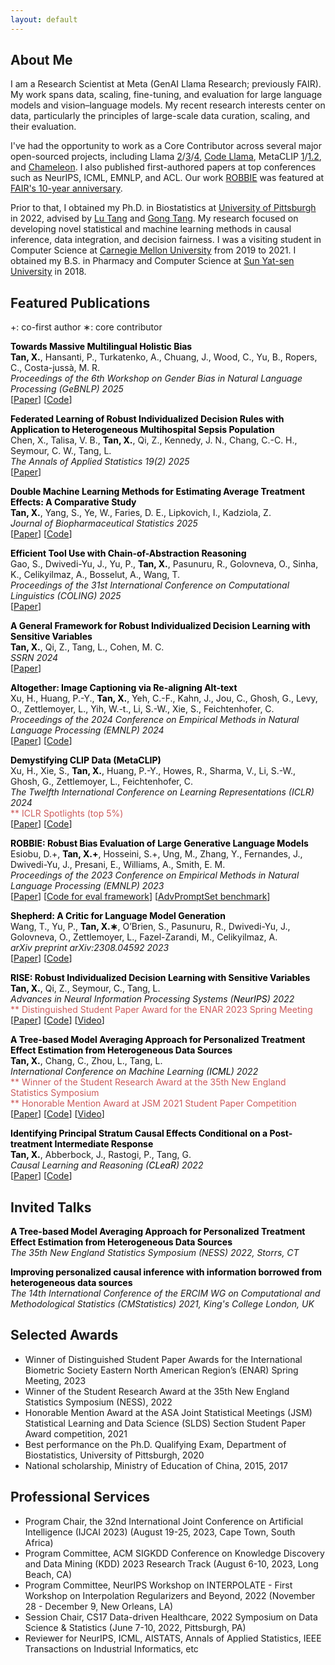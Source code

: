 ```yaml
---
layout: default
---
```

## About Me
I am a Research Scientist at Meta (GenAI Llama Research; previously FAIR). My work spans data, scaling, fine-tuning, and evaluation for large language models and vision–language models. My recent research interests center on data, particularly the principles of large-scale data curation, scaling, and their evaluation.

I've had the opportunity to work as a Core Contributor across several major open-sourced projects, including Llama [2](https://arxiv.org/pdf/2307.09288)/[3](https://arxiv.org/pdf/2407.21783)/[4](https://ai.meta.com/blog/llama-4-multimodal-intelligence/), [Code Llama](https://arxiv.org/pdf/2308.12950), MetaCLIP [1](https://arxiv.org/pdf/2309.16671)/[1.2](https://arxiv.org/pdf/2410.17251), and [Chameleon](https://arxiv.org/pdf/2405.09818). I also published first-authored papers at top conferences such as NeurIPS, ICML, EMNLP, and ACL. Our work [ROBBIE](https://arxiv.org/pdf/2311.18140) was featured at [FAIR's 10-year anniversary](https://ai.meta.com/blog/fair-progress-and-learnings-across-socially-responsible-ai-research/).

Prior to that, I obtained my Ph.D. in Biostatistics at [University of Pittsburgh](https://publichealth.pitt.edu/biostatistics) in 2022, advised by [Lu Tang](https://publichealth.pitt.edu/home/directory/lu-tang) and [Gong Tang](https://publichealth.pitt.edu/home/directory/gong-tang). My research focused on developing novel statistical and machine learning methods in causal inference, data integration, and decision fairness. I was a visiting student in Computer Science at [Carnegie Mellon University](https://www.cs.cmu.edu/) from 2019 to 2021. I obtained my B.S. in Pharmacy and Computer Science at [Sun Yat-sen University](https://www.sysu.edu.cn/sysuen/) in 2018. 

<!-- My research interest lies in developing novel statistical and machine learning methods in <font color='#000000'>causal inference</font>, <font color='#000000'>data integration</font>, and <font color='#000000'>decision fairness</font>. -->
<!-- <strong>data integration</strong>, and <strong>decision fairness</strong>.  -->

<!-- I had been a Graduate student researcher at [NRG Oncology](https://www.nrgoncology.org/) during my PhD. I interned at [Eli Lilly and Company](https://www.lilly.com/) in summer 2021 working with [Shu Yang](https://shuyang.wordpress.ncsu.edu/) and [Ilya Lipkovich](https://scholar.google.com/citations?user=m4bEhasAAAAJ&hl=en). I also worked with [Timothy Girard](https://ccm.pitt.edu/?q=content/girard-timothy) at Department of Critical Care Medicine, University of Pittsburgh.  -->

<!-- I enjoy volunteering. As well as being am a weekly cat care volunteer at [Humane Animal Rescue](https://www.humaneanimalrescue.org/), I was a pro-bono consultant at [Fourth River Solutions](http://www.fourthriversolutions.org/) for local businesses in Pittsburgh. I worked as a data science project reviewer in a global team at [DataKind](https://www.datakind.org/) to help identify impactful and innovative proposals that will help spur inclusive growth during the pandemic in summer 2020. -->


<!-- ## Education
<div align="left">
        <strong> University of Southern California, CA, USA (Aug 2015 - Dec 2018) </strong>
          <a href="https://www.usc.edu/" target="_blank" rel="external">
            <img border="0" src="usc_logo.jpg" align="right" width="70" height="70">
          </a> 
        <ul>
        <li>
          Doctor of Philosophy (Ph.D), Electrical Engineering</li>
        <li>
          Advisor: Prof. Ram Nevatia</li>
      </ul>      
      </div>

<div align="left">
        <strong> Tsinghua University, Beijing, China (Aug 2011 - Jun 2015) </strong>
          <a href="http://www.tsinghua.edu.cn/publish/newthuen/" target="_blank" rel="external">
            <img border="0" src="Tsinghua_Logo.png" align="right" width="70" height="70">
          </a> 
        <ul>
        <li>
          Bachelor of Engineering (B.E), Microelectronics</li>
        <li>
          Graduated with Excellent Thesis Award</li>
      </ul>      
      </div> -->


## Featured Publications
+: co-first author
∗: core contributor

<tr>
<td width="100%">
<p>
    <b><font color='#000000'>Towards Massive Multilingual Holistic Bias</font></b><br>
    <b><font color='#000000'>Tan, X.</font></b>, Hansanti, P., Turkatenko, A., Chuang, J., Wood, C., Yu, B., Ropers, C., Costa-jussà, M. R.<br>
    <em>Proceedings of the 6th Workshop on Gender Bias in Natural Language Processing (GeBNLP) 2025</em><br>
[<a href="https://aclanthology.org/2025.gebnlp-1.35/">Paper</a>] [<a href="https://github.com/facebookresearch/ResponsibleNLP/tree/main/mmhb">Code</a>]
</p>
</td>
</tr>

<tr>
<td width="100%">
<p>
    <b><font color='#000000'>Federated Learning of Robust Individualized Decision Rules with Application to Heterogeneous Multihospital Sepsis Population</font></b><br>
    Chen, X., Talisa, V. B., <b><font color='#000000'>Tan, X.</font></b>, Qi, Z., Kennedy, J. N., Chang, C.-C. H., Seymour, C. W., Tang, L.<br>
    <em>The Annals of Applied Statistics 19(2) 2025</em><br>
[<a href="https://projecteuclid.org/journals/annals-of-applied-statistics/volume-19/issue-2/Federated-learning-of-robust-individualized-decision-rules-with-application-to/10.1214/25-AOAS2017.full">Paper</a>]
</p>
</td>
</tr>

<tr>
<td width="100%">
<p>
    <b><font color='#000000'>Double Machine Learning Methods for Estimating Average Treatment Effects: A Comparative Study</font></b><br>
    <b><font color='#000000'>Tan, X.</font></b>, Yang, S., Ye, W., Faries, D. E., Lipkovich, I., Kadziola, Z.<br>
    <em>Journal of Biopharmaceutical Statistics 2025</em><br>
[<a href="https://www.tandfonline.com/doi/abs/10.1080/10543406.2025.2489281">Paper</a>] [<a href="https://github.com/ellenxtan/RealWorld-DoublyRobustML">Code</a>]
</p>
</td>
</tr>

<tr>
<td width="100%">
<p>
    <b><font color='#000000'>Efficient Tool Use with Chain-of-Abstraction Reasoning</font></b><br>
    Gao, S., Dwivedi-Yu, J., Yu, P., <b><font color='#000000'>Tan, X.</font></b>, Pasunuru, R., Golovneva, O., Sinha, K., Celikyilmaz, A., Bosselut, A., Wang, T.<br>
    <em>Proceedings of the 31st International Conference on Computational Linguistics (COLING) 2025</em><br>
[<a href="https://aclanthology.org/2025.coling-main.185/">Paper</a>]
</p>
</td>
</tr>

<tr>
<td width="100%">
<p>
    <b><font color='#000000'>A General Framework for Robust Individualized Decision Learning with Sensitive Variables</font></b><br>
    <b><font color='#000000'>Tan, X.</font></b>, Qi, Z., Tang, L., Cohen, M. C.<br>
    <em>SSRN 2024</em><br>
[<a href="https://ssrn.com/abstract=4722923">Paper</a>]
</p>
</td>
</tr>

<tr>
<td width="100%">
<p>
    <b><font color='#000000'>Altogether: Image Captioning via Re-aligning Alt-text</font></b><br>
    Xu, H., Huang, P.-Y., <b><font color='#000000'>Tan, X.</font></b>, Yeh, C.-F., Kahn, J., Jou, C., Ghosh, G., Levy, O., Zettlemoyer, L., Yih, W.-t., Li, S.-W., Xie, S., Feichtenhofer, C.<br>
    <em>Proceedings of the 2024 Conference on Empirical Methods in Natural Language Processing (EMNLP) 2024</em><br>
[<a href="https://aclanthology.org/2024.emnlp-main.193/">Paper</a>] [<a href="https://github.com/facebookresearch/MetaCLIP">Code</a>]
</p>
</td>
</tr>

<tr>
<td width="100%">
<p>
    <b><font color='#000000'>Demystifying CLIP Data (MetaCLIP)</font></b><br>
    Xu, H., Xie, S., <b><font color='#000000'>Tan, X.</font></b>, Huang, P.-Y., Howes, R., Sharma, V., Li, S.-W., Ghosh, G., Zettlemoyer, L., Feichtenhofer, C.<br>
    <em>The Twelfth International Conference on Learning Representations (ICLR) 2024</em><br>
    <font color='#CD5C5C'>** ICLR Spotlights (top 5%)</font><br>
[<a href="https://openreview.net/forum?id=5BCFlnfE1g">Paper</a>] [<a href="https://github.com/facebookresearch/MetaCLIP">Code</a>]
</p>
</td>
</tr>

<tr>
<td width="100%">
<p>
    <b><font color='#000000'>ROBBIE: Robust Bias Evaluation of Large Generative Language Models</font></b><br>
    Esiobu, D.+, <b><font color='#000000'>Tan, X.+</font></b>, Hosseini, S.+, Ung, M., Zhang, Y., Fernandes, J., Dwivedi-Yu, J., Presani, E., Williams, A., Smith, E. M.<br>
    <em>Proceedings of the 2023 Conference on Empirical Methods in Natural Language Processing (EMNLP) 2023</em><br>
[<a href="https://aclanthology.org/2023.emnlp-main.230/">Paper</a>] [<a href="https://github.com/facebookresearch/ResponsibleNLP/tree/main/robbie">Code for eval framework</a>] [<a href="https://github.com/facebookresearch/ResponsibleNLP/tree/main/AdvPromptSet">AdvPromptSet benchmark</a>]
</p>
</td>
</tr>

<tr>
<td width="100%">
<p>
    <b><font color='#000000'>Shepherd: A Critic for Language Model Generation</font></b><br>
    Wang, T., Yu, P., <b><font color='#000000'>Tan, X.∗</font></b>, O’Brien, S., Pasunuru, R., Dwivedi-Yu, J., Golovneva, O., Zettlemoyer, L., Fazel-Zarandi, M., Celikyilmaz, A.<br>
    <em>arXiv preprint arXiv:2308.04592 2023</em><br>
[<a href="https://arxiv.org/abs/2308.04592">Paper</a>] [<a href="https://github.com/facebookresearch/Shepherd">Code</a>]
</p>
</td>
</tr>

<tr>
<td width="100%">
<p>
    <b><font color='#000000'>RISE: Robust Individualized Decision Learning with Sensitive Variables</font></b><br>
    <b><font color='#000000'>Tan, X.</font></b>, Qi, Z., Seymour, C., Tang, L.<br>
    <em>Advances in Neural Information Processing Systems (<font color='#000000'>NeurIPS</font>) 2022</em><br>
    <font color='#CD5C5C'>** Distinguished Student Paper Award for the ENAR 2023 Spring Meeting</font><br>
[<a href="https://arxiv.org/abs/2211.06569">Paper</a>] [<a href="https://github.com/ellenxtan/rise">Code</a>] [<a href="">Video</a>]
</p>
</td>
</tr>


<tr>
<td width="100%">
<p>
    <b><font color='#000000'>A Tree-based Model Averaging Approach for Personalized Treatment Effect Estimation from Heterogeneous Data Sources</font></b><br>
    <b><font color='#000000'>Tan, X.</font></b>, Chang, C., Zhou, L., Tang, L.<br>
    <em>International Conference on Machine Learning (<font color='#000000'>ICML</font>) 2022</em><br>
    <font color='#CD5C5C'>** Winner of the Student Research Award at the 35th New England Statistics Symposium</font><br>
    <font color='#CD5C5C'>** Honorable Mention Award at JSM 2021 Student Paper Competition</font><br>
[<a href="https://proceedings.mlr.press/v162/tan22a/tan22a.pdf">Paper</a>] [<a href="https://github.com/ellenxtan/ifedtree">Code</a>] [<a href="https://slideslive.com/38984007/a-treebased-model-averaging-approach-for-personalized-treatment-effect-estimation-from-heterogeneous-data-sources">Video</a>]
</p>
</td>
</tr>


<tr>
<td width="100%">
<p>
    <b><font color='#000000'>Identifying Principal Stratum Causal Effects Conditional on a Post-treatment Intermediate Response</font></b><br>
    <b><font color='#000000'>Tan, X.</font></b>, Abberbock, J., Rastogi, P., Tang, G.<br>
    <em>Causal Learning and Reasoning (<font color='#000000'>CLeaR</font>) 2022</em><br>
[<a href="https://proceedings.mlr.press/v177/tan22a/tan22a.pdf">Paper</a>] [<a href="https://github.com/ellenxtan/ps_ate">Code</a>] 
</p>
</td>
</tr>


## Invited Talks

<tr>
<td width="100%">
<p>
    <b><font color='#000000'>A Tree-based Model Averaging Approach for Personalized Treatment Effect Estimation from Heterogeneous Data Sources</font></b><br>
    <!-- <b>Xiaoqing Tan</b><br> -->
    <em>The 35th New England Statistics Symposium (NESS) 2022, Storrs, CT</em><br>
</p>
</td>
</tr>

<tr>
<td width="100%">
<p>
    <b><font color='#000000'>Improving personalized causal inference with information borrowed from heterogeneous data sources</font></b><br>
    <!-- <b>Xiaoqing Tan</b><br> -->
    <em>The 14th International Conference of the ERCIM WG on Computational and Methodological Statistics (CMStatistics) 2021, King's College London, UK</em><br>
</p>
</td>
</tr>


## Selected Awards

- Winner of Distinguished Student Paper Awards for the International Biometric Society Eastern North American Region’s (ENAR) Spring Meeting, 2023
- Winner of the Student Research Award at the 35th New England Statistics Symposium (NESS), 2022
- Honorable Mention Award at the ASA Joint Statistical Meetings (JSM) Statistical Learning and Data Science (SLDS) Section Student Paper Award competition, 2021
- Best performance on the Ph.D. Qualifying Exam, Department of Biostatistics, University of Pittsburgh, 2020
- National scholarship, Ministry of Education of China, 2015, 2017


## Professional Services

- Program Chair, the 32nd International Joint Conference on Artificial Intelligence (IJCAI 2023) (August 19-25, 2023, Cape Town, South Africa)
- Program Committee, ACM SIGKDD Conference on Knowledge Discovery and Data Mining (KDD) 2023 Research Track (August 6-10, 2023, Long Beach, CA)
- Program Committee, NeurIPS Workshop on INTERPOLATE - First Workshop on Interpolation Regularizers and Beyond, 2022 (November 28 - December 9, New Orleans, LA)
- Session Chair, CS17 Data-driven Healthcare, 2022 Symposium on Data Science & Statistics (June 7-10, 2022, Pittsburgh, PA)
- Reviewer for NeurIPS, ICML, AISTATS, Annals of Applied Statistics, IEEE Transactions on Industrial Informatics, etc


